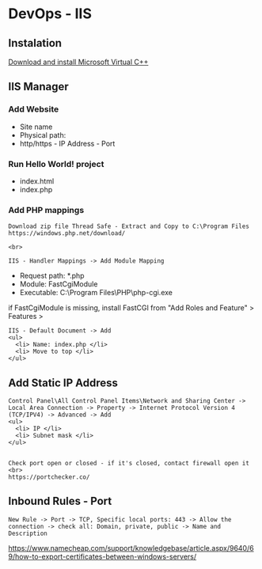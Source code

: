# DevOps - IIS

## Instalation
[Download and install Microsoft Virtual C++](https://learn.microsoft.com/en-us/cpp/windows/)

## IIS Manager
### Add Website
  <ul>
    <li> Site name </li>
    <li> Physical path: </li>
    <li> http/https - IP Address - Port </li>
  </ul>
  
  
 
### Run Hello World! project
  <ul>
    <li> index.html </li>
    <li> index.php </li>
  </ul>
  
### Add PHP mappings

    Download zip file Thread Safe - Extract and Copy to C:\Program Files
    https://windows.php.net/download/
    
    <br>
    
    IIS - Handler Mappings -> Add Module Mapping
  <ul>
    <li> Request path: *.php </li>
    <li> Module: FastCgiModule </li>
    <li> Executable: C:\Program Files\PHP\php-cgi.exe </li>
  </ul>
    if FastCgiModule is missing, install FastCGI from "Add Roles and Feature" > Features >
    <br>
    
    

    IIS - Default Document -> Add
    <ul>
      <li> Name: index.php </li>
      <li> Move to top </li>
    </ul>
    
    
## Add Static IP Address

    Control Panel\All Control Panel Items\Network and Sharing Center -> Local Area Connection -> Property -> Internet Protocol Version 4 (TCP/IPV4) -> Advanced -> Add
    <ul>
      <li> IP </li>
      <li> Subnet mask </li>
    </ul>  
    
    
    Check port open or closed - if it's closed, contact firewall open it <br>
    https://portchecker.co/
## Inbound Rules - Port
    New Rule -> Port -> TCP, Specific local ports: 443 -> Allow the connection -> check all: Domain, private, public -> Name and Description


https://www.namecheap.com/support/knowledgebase/article.aspx/9640/69/how-to-export-certificates-between-windows-servers/
